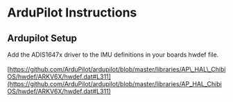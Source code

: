 # ArduPilot Instructions

## Ardupilot Setup

Add the ADIS1647x driver to the IMU definitions in your boards hwdef file.\
\
[https://github.com/ArduPilot/ardupilot/blob/master/libraries/AP\_HAL\_ChibiOS/hwdef/ARKV6X/hwdef.dat#L311](https://github.com/ArduPilot/ardupilot/blob/master/libraries/AP_HAL_ChibiOS/hwdef/ARKV6X/hwdef.dat#L311)

